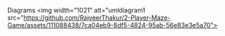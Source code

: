 Diagrams
<img width="1021" alt="umldiagram1 src="https://github.com/RajveerThakur/2-Player-Maze-Game/assets/111088438/7ca04eb9-8df5-4824-95ab-56e83e3e5a70">
